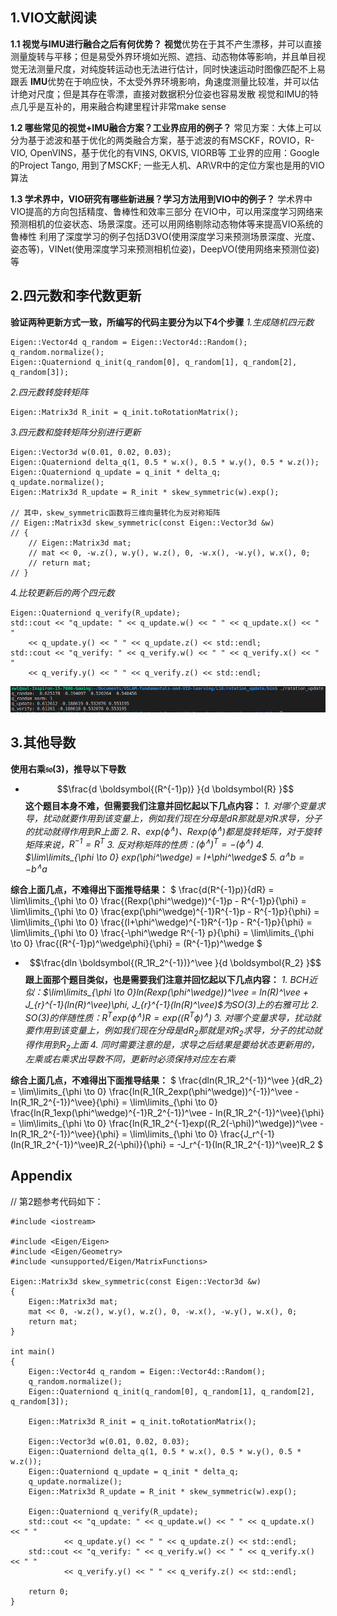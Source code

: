 ## 1.VIO文献阅读
**1.1 视觉与IMU进行融合之后有何优势？**
**视觉**优势在于其不产生漂移，并可以直接测量旋转与平移；但是易受外界环境如光照、遮挡、动态物体等影响，并且单目视觉无法测量尺度，对纯旋转运动也无法进行估计，同时快速运动时图像匹配不上易跟丢
**IMU**优势在于响应快，不太受外界环境影响，角速度测量比较准，并可以估计绝对尺度；但是其存在零漂，直接对数据积分位姿也容易发散
视觉和IMU的特点几乎是互补的，用来融合构建里程计非常make sense

**1.2 哪些常见的视觉+IMU融合方案？工业界应用的例子？**
常见方案：大体上可以分为基于滤波和基于优化的两类融合方案，基于滤波的有MSCKF，ROVIO，R-VIO, OpenVINS，基于优化的有VINS, OKVIS, VIORB等
工业界的应用：Google的Project Tango, 用到了MSCKF; 一些无人机、AR\VR中的定位方案也是用的VIO算法

**1.3 学术界中，VIO研究有哪些新进展？学习方法用到VIO中的例子？**
学术界中VIO提高的方向包括精度、鲁棒性和效率三部分
在VIO中，可以用深度学习网络来预测相机的位姿状态、场景深度。还可以用网络剔除动态物体等来提高VIO系统的鲁棒性
利用了深度学习的例子包括D3VO(使用深度学习来预测场景深度、光度、姿态等)，VINet(使用深度学习来预测相机位姿)，DeepVO(使用网络来预测位姿)等

## 2.四元数和李代数更新
**验证两种更新方式一致，所编写的代码主要分为以下4个步骤**
*1.生成随机四元数*

    Eigen::Vector4d q_random = Eigen::Vector4d::Random();
    q_random.normalize();
    Eigen::Quaterniond q_init(q_random[0], q_random[1], q_random[2], q_random[3]);

*2.四元数转旋转矩阵*

    Eigen::Matrix3d R_init = q_init.toRotationMatrix();

*3.四元数和旋转矩阵分别进行更新*

    Eigen::Vector3d w(0.01, 0.02, 0.03);
    Eigen::Quaterniond delta_q(1, 0.5 * w.x(), 0.5 * w.y(), 0.5 * w.z());
    Eigen::Quaterniond q_update = q_init * delta_q;
    q_update.normalize();
    Eigen::Matrix3d R_update = R_init * skew_symmetric(w).exp();

    // 其中，skew_symmetric函数将三维向量转化为反对称矩阵
    // Eigen::Matrix3d skew_symmetric(const Eigen::Vector3d &w)
    // {
        // Eigen::Matrix3d mat;
        // mat << 0, -w.z(), w.y(), w.z(), 0, -w.x(), -w.y(), w.x(), 0;
        // return mat;
    // }

*4.比较更新后的两个四元数*

    Eigen::Quaterniond q_verify(R_update);
    std::cout << "q_update: " << q_update.w() << " " << q_update.x() << " " 
        << q_update.y() << " " << q_update.z() << std::endl;
    std::cout << "q_verify: " << q_verify.w() << " " << q_verify.x() << " "
        << q_verify.y() << " " << q_verify.z() << std::endl;
              

![rotation_update](./rotation_update.png)


## 3.其他导数
**使用右乘$\mathfrak{so}(3)$，推导以下导数**
* $$\frac{d \boldsymbol{(R^{-1}p)} }{d \boldsymbol{R} }$$
**这个题目本身不难，但需要我们注意并回忆起以下几点内容：**
*1. 对哪个变量求导，扰动就要作用到该变量上，例如我们现在分母是$dR$那就是对$R$求导，分子的扰动就得作用到$R$上面*
*2. $R、exp(\phi^\wedge)、Rexp(\phi^\wedge)$都是旋转矩阵，对于旋转矩阵来说，$R^{-1} = R^T$*
*3. 反对称矩阵的性质：$(\phi^\wedge)^T = -(\phi^\wedge)$*
*4. $\lim\limits_{\phi \to 0} exp(\phi^\wedge) = I+\phi^\wedge$*
*5. $a^\wedge b = -b^\wedge a$*

**综合上面几点，不难得出下面推导结果：**
$
\frac{d(R^{-1}p)}{dR} 
= \lim\limits_{\phi \to 0} \frac{(Rexp(\phi^\wedge))^{-1}p - R^{-1}p}{\phi} 
= \lim\limits_{\phi \to 0} \frac{exp(\phi^\wedge)^{-1}R^{-1}p - R^{-1}p}{\phi} 
= \lim\limits_{\phi \to 0} \frac{(I+\phi^\wedge)^{-1}R^{-1}p - R^{-1}p}{\phi}
= \lim\limits_{\phi \to 0} \frac{-\phi^\wedge R^{-1} p}{\phi}
= \lim\limits_{\phi \to 0} \frac{(R^{-1}p)^\wedge\phi}{\phi}
= (R^{-1}p)^\wedge
$

* $$\frac{dln \boldsymbol{(R_1R_2^{-1})}^\vee }{d \boldsymbol{R_2} }$$
**跟上面那个题目类似，也是需要我们注意并回忆起以下几点内容：**
*1. BCH近似：$\lim\limits_{\phi \to 0}ln(Rexp(\phi^\wedge))^\vee = ln(R)^\vee + J_{r}^{-1}(ln(R)^\vee)\phi, J_{r}^{-1}(ln(R)^\vee)$为$SO(3)$上的右雅可比*
*2. $SO(3)$的伴随性质：$R^Texp(\phi^\wedge)R = exp((R^T\phi)^\wedge)$*
*3. 对哪个变量求导，扰动就要作用到该变量上，例如我们现在分母是$dR_2$那就是对$R_2$求导，分子的扰动就得作用到$R_2$上面*
*4. 同时需要注意的是，求导之后结果是要给状态更新用的，左乘或右乘求出导数不同，更新时必须保持对应左右乘*

**综合上面几点，不难得出下面推导结果：**
$
\frac{dln(R_1R_2^{-1})^\vee }{dR_2}
= \lim\limits_{\phi \to 0} \frac{ln(R_1(R_2exp(\phi^\wedge))^{-1})^\vee - ln(R_1R_2^{-1})^\vee}{\phi}
= \lim\limits_{\phi \to 0} \frac{ln(R_1exp(\phi^\wedge)^{-1}R_2^{-1})^\vee - ln(R_1R_2^{-1})^\vee}{\phi}
= \lim\limits_{\phi \to 0} \frac{ln(R_1R_2^{-1}exp((R_2(-\phi))^\wedge))^\vee - ln(R_1R_2^{-1})^\vee}{\phi}
= \lim\limits_{\phi \to 0} \frac{J_r^{-1}(ln(R_1R_2^{-1})^\vee)R_2(-\phi)}{\phi}
= -J_r^{-1}(ln(R_1R_2^{-1})^\vee)R_2
$


## Appendix
// 第2题参考代码如下：

    #include <iostream>

    #include <Eigen/Eigen>
    #include <Eigen/Geometry>
    #include <unsupported/Eigen/MatrixFunctions>

    Eigen::Matrix3d skew_symmetric(const Eigen::Vector3d &w)
    {
        Eigen::Matrix3d mat;
        mat << 0, -w.z(), w.y(), w.z(), 0, -w.x(), -w.y(), w.x(), 0;
        return mat;
    }

    int main()
    {
        Eigen::Vector4d q_random = Eigen::Vector4d::Random();
        q_random.normalize();
        Eigen::Quaterniond q_init(q_random[0], q_random[1], q_random[2], q_random[3]);

        Eigen::Matrix3d R_init = q_init.toRotationMatrix();

        Eigen::Vector3d w(0.01, 0.02, 0.03);
        Eigen::Quaterniond delta_q(1, 0.5 * w.x(), 0.5 * w.y(), 0.5 * w.z());
        Eigen::Quaterniond q_update = q_init * delta_q;
        q_update.normalize();
        Eigen::Matrix3d R_update = R_init * skew_symmetric(w).exp();

        Eigen::Quaterniond q_verify(R_update);
        std::cout << "q_update: " << q_update.w() << " " << q_update.x() << " "
                << q_update.y() << " " << q_update.z() << std::endl;
        std::cout << "q_verify: " << q_verify.w() << " " << q_verify.x() << " "
                << q_verify.y() << " " << q_verify.z() << std::endl;

        return 0;
    }